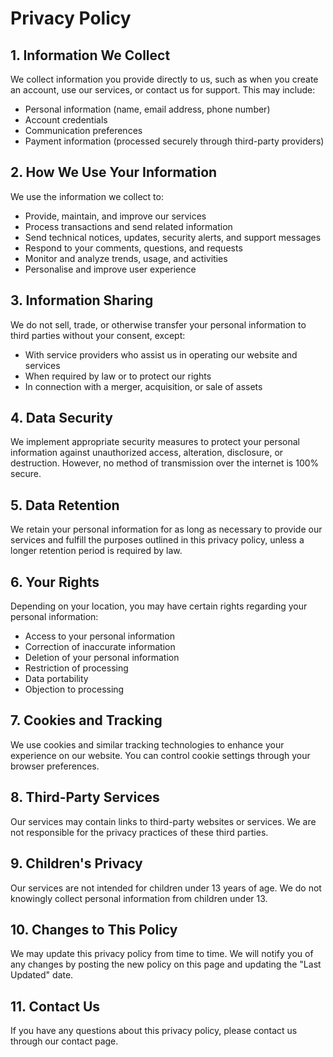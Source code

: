 # Privacy Policy

## 1. Information We Collect

We collect information you provide directly to us, such as when you create an account, use our services, or contact us for support. This may include:

- Personal information (name, email address, phone number)
- Account credentials
- Communication preferences
- Payment information (processed securely through third-party providers)

## 2. How We Use Your Information

We use the information we collect to:

- Provide, maintain, and improve our services
- Process transactions and send related information
- Send technical notices, updates, security alerts, and support messages
- Respond to your comments, questions, and requests
- Monitor and analyze trends, usage, and activities
- Personalise and improve user experience

## 3. Information Sharing

We do not sell, trade, or otherwise transfer your personal information to third parties without your consent, except:

- With service providers who assist us in operating our website and services
- When required by law or to protect our rights
- In connection with a merger, acquisition, or sale of assets

## 4. Data Security

We implement appropriate security measures to protect your personal information against unauthorized access, alteration, disclosure, or destruction. However, no method of transmission over the internet is 100% secure.

## 5. Data Retention

We retain your personal information for as long as necessary to provide our services and fulfill the purposes outlined in this privacy policy, unless a longer retention period is required by law.

## 6. Your Rights

Depending on your location, you may have certain rights regarding your personal information:

- Access to your personal information
- Correction of inaccurate information
- Deletion of your personal information
- Restriction of processing
- Data portability
- Objection to processing

## 7. Cookies and Tracking

We use cookies and similar tracking technologies to enhance your experience on our website. You can control cookie settings through your browser preferences.

## 8. Third-Party Services

Our services may contain links to third-party websites or services. We are not responsible for the privacy practices of these third parties.

## 9. Children's Privacy

Our services are not intended for children under 13 years of age. We do not knowingly collect personal information from children under 13.

## 10. Changes to This Policy

We may update this privacy policy from time to time. We will notify you of any changes by posting the new policy on this page and updating the "Last Updated" date.

## 11. Contact Us

If you have any questions about this privacy policy, please contact us through our contact page.


